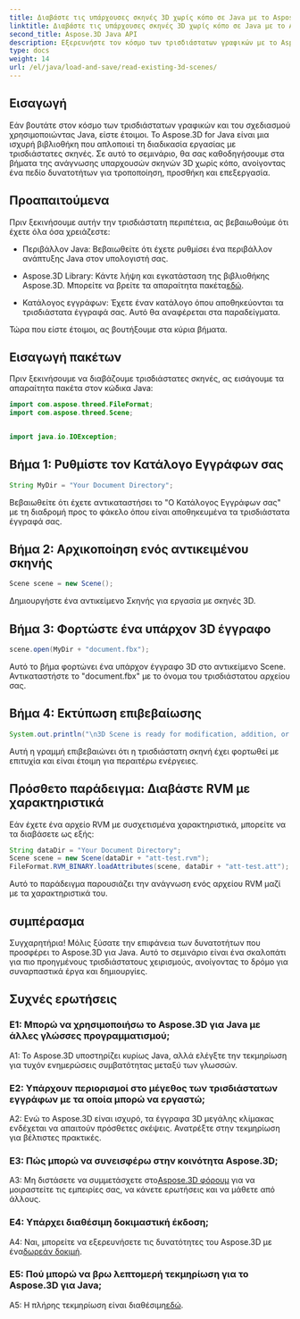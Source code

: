 ```yaml
---
title: Διαβάστε τις υπάρχουσες σκηνές 3D χωρίς κόπο σε Java με το Aspose.3D
linktitle: Διαβάστε τις υπάρχουσες σκηνές 3D χωρίς κόπο σε Java με το Aspose.3D
second_title: Aspose.3D Java API
description: Εξερευνήστε τον κόσμο των τρισδιάστατων γραφικών με το Aspose.3D για Java. Διαβάστε και χειριστείτε χωρίς κόπο υπάρχουσες σκηνές 3D.
type: docs
weight: 14
url: /el/java/load-and-save/read-existing-3d-scenes/
---
```

## Εισαγωγή

Εάν βουτάτε στον κόσμο των τρισδιάστατων γραφικών και του σχεδιασμού χρησιμοποιώντας Java, είστε έτοιμοι. Το Aspose.3D for Java είναι μια ισχυρή βιβλιοθήκη που απλοποιεί τη διαδικασία εργασίας με τρισδιάστατες σκηνές. Σε αυτό το σεμινάριο, θα σας καθοδηγήσουμε στα βήματα της ανάγνωσης υπαρχουσών σκηνών 3D χωρίς κόπο, ανοίγοντας ένα πεδίο δυνατοτήτων για τροποποίηση, προσθήκη και επεξεργασία.

## Προαπαιτούμενα

Πριν ξεκινήσουμε αυτήν την τρισδιάστατη περιπέτεια, ας βεβαιωθούμε ότι έχετε όλα όσα χρειάζεστε:

- Περιβάλλον Java: Βεβαιωθείτε ότι έχετε ρυθμίσει ένα περιβάλλον ανάπτυξης Java στον υπολογιστή σας.

-  Aspose.3D Library: Κάντε λήψη και εγκατάσταση της βιβλιοθήκης Aspose.3D. Μπορείτε να βρείτε τα απαραίτητα πακέτα[εδώ](https://releases.aspose.com/3d/java/).

- Κατάλογος εγγράφων: Έχετε έναν κατάλογο όπου αποθηκεύονται τα τρισδιάστατα έγγραφά σας. Αυτό θα αναφέρεται στα παραδείγματα.

Τώρα που είστε έτοιμοι, ας βουτήξουμε στα κύρια βήματα.

## Εισαγωγή πακέτων

Πριν ξεκινήσουμε να διαβάζουμε τρισδιάστατες σκηνές, ας εισάγουμε τα απαραίτητα πακέτα στον κώδικα Java:

```java
import com.aspose.threed.FileFormat;
import com.aspose.threed.Scene;


import java.io.IOException;
```

## Βήμα 1: Ρυθμίστε τον Κατάλογο Εγγράφων σας

```java
String MyDir = "Your Document Directory";
```

Βεβαιωθείτε ότι έχετε αντικαταστήσει το "Ο Κατάλογος Εγγράφων σας" με τη διαδρομή προς το φάκελο όπου είναι αποθηκευμένα τα τρισδιάστατα έγγραφά σας.

## Βήμα 2: Αρχικοποίηση ενός αντικειμένου σκηνής

```java
Scene scene = new Scene();
```

Δημιουργήστε ένα αντικείμενο Σκηνής για εργασία με σκηνές 3D.

## Βήμα 3: Φορτώστε ένα υπάρχον 3D έγγραφο

```java
scene.open(MyDir + "document.fbx");
```

Αυτό το βήμα φορτώνει ένα υπάρχον έγγραφο 3D στο αντικείμενο Scene. Αντικαταστήστε το "document.fbx" με το όνομα του τρισδιάστατου αρχείου σας.

## Βήμα 4: Εκτύπωση επιβεβαίωσης

```java
System.out.println("\n3D Scene is ready for modification, addition, or processing purposes.");
```

Αυτή η γραμμή επιβεβαιώνει ότι η τρισδιάστατη σκηνή έχει φορτωθεί με επιτυχία και είναι έτοιμη για περαιτέρω ενέργειες.

## Πρόσθετο παράδειγμα: Διαβάστε RVM με χαρακτηριστικά

Εάν έχετε ένα αρχείο RVM με συσχετισμένα χαρακτηριστικά, μπορείτε να τα διαβάσετε ως εξής:

```java
String dataDir = "Your Document Directory";
Scene scene = new Scene(dataDir + "att-test.rvm");
FileFormat.RVM_BINARY.loadAttributes(scene, dataDir + "att-test.att");
```

Αυτό το παράδειγμα παρουσιάζει την ανάγνωση ενός αρχείου RVM μαζί με τα χαρακτηριστικά του.

## συμπέρασμα

Συγχαρητήρια! Μόλις ξύσατε την επιφάνεια των δυνατοτήτων που προσφέρει το Aspose.3D για Java. Αυτό το σεμινάριο είναι ένα σκαλοπάτι για πιο προηγμένους τρισδιάστατους χειρισμούς, ανοίγοντας το δρόμο για συναρπαστικά έργα και δημιουργίες.

## Συχνές ερωτήσεις

### Ε1: Μπορώ να χρησιμοποιήσω το Aspose.3D για Java με άλλες γλώσσες προγραμματισμού;

A1: Το Aspose.3D υποστηρίζει κυρίως Java, αλλά ελέγξτε την τεκμηρίωση για τυχόν ενημερώσεις συμβατότητας μεταξύ των γλωσσών.

### Ε2: Υπάρχουν περιορισμοί στο μέγεθος των τρισδιάστατων εγγράφων με τα οποία μπορώ να εργαστώ;

A2: Ενώ το Aspose.3D είναι ισχυρό, τα έγγραφα 3D μεγάλης κλίμακας ενδέχεται να απαιτούν πρόσθετες σκέψεις. Ανατρέξτε στην τεκμηρίωση για βέλτιστες πρακτικές.

### Ε3: Πώς μπορώ να συνεισφέρω στην κοινότητα Aspose.3D;

 A3: Μη διστάσετε να συμμετάσχετε στο[Aspose.3D φόρουμ](https://forum.aspose.com/c/3d/18) για να μοιραστείτε τις εμπειρίες σας, να κάνετε ερωτήσεις και να μάθετε από άλλους.

### Ε4: Υπάρχει διαθέσιμη δοκιμαστική έκδοση;

 A4: Ναι, μπορείτε να εξερευνήσετε τις δυνατότητες του Aspose.3D με ένα[δωρεάν δοκιμή](https://releases.aspose.com/).

### Ε5: Πού μπορώ να βρω λεπτομερή τεκμηρίωση για το Aspose.3D για Java;

A5: Η πλήρης τεκμηρίωση είναι διαθέσιμη[εδώ](https://reference.aspose.com/3d/java/).